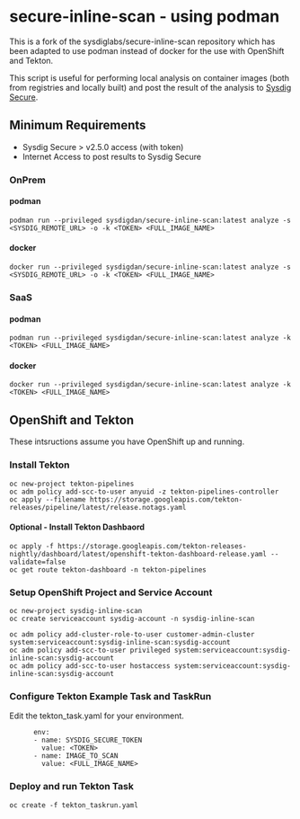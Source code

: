 # secure-inline-scan - using podman
This is a fork of the sysdiglabs/secure-inline-scan repository which has been adapted to use podman instead of docker for the use with OpenShift and Tekton.

This script is useful for performing local analysis on container images (both from registries and locally built) and post the result of the analysis to [Sysdig Secure](https://sysdig.com/products/kubernetes-security/).

## Minimum Requirements
* Sysdig Secure > v2.5.0 access (with token)
* Internet Access to post results to Sysdig Secure

### OnPrem

#### podman
```
podman run --privileged sysdigdan/secure-inline-scan:latest analyze -s <SYSDIG_REMOTE_URL> -o -k <TOKEN> <FULL_IMAGE_NAME>
```
#### docker
```
docker run --privileged sysdigdan/secure-inline-scan:latest analyze -s <SYSDIG_REMOTE_URL> -o -k <TOKEN> <FULL_IMAGE_NAME>
```
### SaaS

#### podman
```
podman run --privileged sysdigdan/secure-inline-scan:latest analyze -k <TOKEN> <FULL_IMAGE_NAME>
```
#### docker
```
docker run --privileged sysdigdan/secure-inline-scan:latest analyze -k <TOKEN> <FULL_IMAGE_NAME>
```

## OpenShift and Tekton
These intsructions assume you have OpenShift up and running.

### Install Tekton
```
oc new-project tekton-pipelines
oc adm policy add-scc-to-user anyuid -z tekton-pipelines-controller
oc apply --filename https://storage.googleapis.com/tekton-releases/pipeline/latest/release.notags.yaml
```

#### Optional - Install Tekton Dashbaord
```
oc apply -f https://storage.googleapis.com/tekton-releases-nightly/dashboard/latest/openshift-tekton-dashboard-release.yaml --validate=false
oc get route tekton-dashboard -n tekton-pipelines
```

### Setup OpenShift Project and Service Account
```
oc new-project sysdig-inline-scan
oc create serviceaccount sysdig-account -n sysdig-inline-scan
```
```
oc adm policy add-cluster-role-to-user customer-admin-cluster system:serviceaccount:sysdig-inline-scan:sysdig-account
oc adm policy add-scc-to-user privileged system:serviceaccount:sysdig-inline-scan:sysdig-account
oc adm policy add-scc-to-user hostaccess system:serviceaccount:sysdig-inline-scan:sysdig-account
```

### Configure Tekton Example Task and TaskRun
Edit the tekton_task.yaml for your environment.

```
      env:
      - name: SYSDIG_SECURE_TOKEN
        value: <TOKEN>
      - name: IMAGE_TO_SCAN
        value: <FULL_IMAGE_NAME>
```

### Deploy and run Tekton Task
```
oc create -f tekton_taskrun.yaml
```






